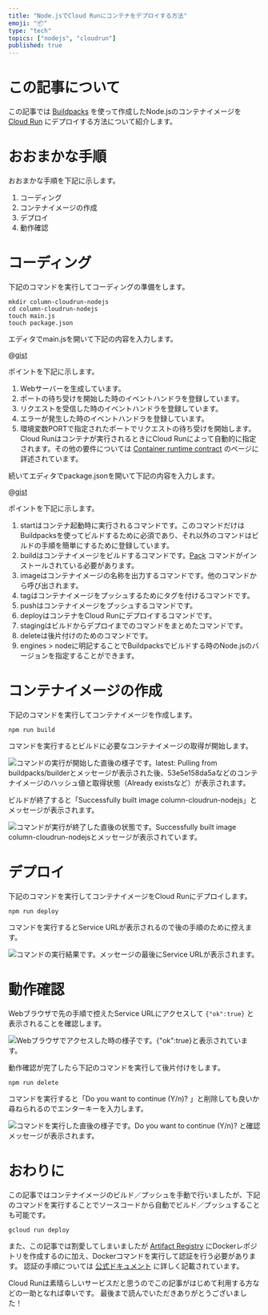 ```yaml
---
title: "Node.jsでCloud Runにコンテナをデプロイする方法"
emoji: "📦"
type: "tech"
topics: ["nodejs", "cloudrun"]
published: true
---
```


# この記事について

この記事では [Buildpacks](https://buildpacks.io/) を使って作成したNode.jsのコンテナイメージを [Cloud Run](https://cloud.google.com/run) にデプロイする方法について紹介します。



# おおまかな手順

おおまかな手順を下記に示します。

1. コーディング
2. コンテナイメージの作成
3. デプロイ
4. 動作確認



# コーディング

下記のコマンドを実行してコーディングの準備をします。

```shell
mkdir column-cloudrun-nodejs
cd column-cloudrun-nodejs
touch main.js
touch package.json
```

エディタでmain.jsを開いて下記の内容を入力します。

@[gist](https://gist.github.com/tatsuyasusukida/d73440930fbc2202664eb12456136934?file=main.js)

ポイントを下記に示します。

1. Webサーバーを生成しています。
2. ポートの待ち受けを開始した時のイベントハンドラを登録しています。
3. リクエストを受信した時のイベントハンドラを登録しています。
4. エラーが発生した時のイベントハンドラを登録しています。
5. 環境変数PORTで指定されたポートでリクエストの待ち受けを開始します。Cloud Runはコンテナが実行されるときにCloud Runによって自動的に指定されます。その他の要件については [Container runtime contract](https://cloud.google.com/run/docs/container-contract#env-vars) のページに詳述されています。

続いてエディタでpackage.jsonを開いて下記の内容を入力します。

@[gist](https://gist.github.com/tatsuyasusukida/d73440930fbc2202664eb12456136934?file=package.json)

ポイントを下記に示します。

1. startはコンテナ起動時に実行されるコマンドです。このコマンドだけはBuildpacksを使ってビルドするために必須であり、それ以外のコマンドはビルドの手順を簡単にするために登録しています。
2. buildはコンテナイメージをビルドするコマンドです。[Pack](https://buildpacks.io/docs/tools/pack/) コマンドがインストールされている必要があります。
3. imageはコンテナイメージの名称を出力するコマンドです。他のコマンドから呼び出されます。
3. tagはコンテナイメージをプッシュするためにタグを付けるコマンドです。
4. pushはコンテナイメージをプッシュするコマンドです。
5. deployはコンテナをCloud Runにデプロイするコマンドです。
6. stagingはビルドからデプロイまでのコマンドをまとめたコマンドです。
7. deleteは後片付けのためのコマンドです。
8. engines > nodeに明記することでBuildpacksでビルドする時のNode.jsのバージョンを指定することができます。



# コンテナイメージの作成

下記のコマンドを実行してコンテナイメージを作成します。

```shell
npm run build
```

コマンドを実行するとビルドに必要なコンテナイメージの取得が開始します。

![コマンドの実行が開始した直後の様子です。latest: Pulling from buildpacks/builderとメッセージが表示された後、53e5e158da5aなどのコンテナイメージのハッシュ値と取得状態（Already existsなど）が表示されます。](https://storage.googleapis.com/zenn-user-upload/640f0a67b48e-20220419.png)

ビルドが終了すると「Successfully built image column-cloudrun-nodejs」とメッセージが表示されます。

![コマンドが実行が終了した直後の状態です。Successfully built image column-cloudrun-nodejsとメッセージが表示されています。](https://storage.googleapis.com/zenn-user-upload/3ee7c82ca3aa-20220419.png)



# デプロイ

下記のコマンドを実行してコンテナイメージをCloud Runにデプロイします。

```shell
npm run deploy
```

コマンドを実行するとService URLが表示されるので後の手順のために控えます。

![コマンドの実行結果です。メッセージの最後にService URLが表示されます。](https://storage.googleapis.com/zenn-user-upload/a0cb6fc86950-20220419.png)



# 動作確認

Webブラウザで先の手順で控えたService URLにアクセスして `{"ok":true}` と表示されることを確認します。

![Webブラウザでアクセスした時の様子です。{"ok":true}と表示されています。](https://storage.googleapis.com/zenn-user-upload/7ae331abffad-20220419.png)

動作確認が完了したら下記のコマンドを実行して後片付けをします。

```shell
npm run delete
```

コマンドを実行すると「Do you want to continue (Y/n)? 」と削除しても良いか尋ねられるのでエンターキーを入力します。

![コマンドを実行した直後の様子です。Do you want to continue (Y/n)? と確認メッセージが表示されます。](https://storage.googleapis.com/zenn-user-upload/497103e4c21b-20220419.png)



# おわりに

この記事ではコンテナイメージのビルド／プッシュを手動で行いましたが、下記のコマンドを実行することでソースコードから自動でビルド／プッシュすることも可能です。

```
gcloud run deploy
```

また、この記事では割愛してしまいましたが [Artifact Registry](https://cloud.google.com/artifact-registry) にDockerレポジトリを作成するのに加え、Dockerコマンドを実行して認証を行う必要があります。
認証の手順については [公式ドキュメント](https://cloud.google.com/artifact-registry/docs/docker/store-docker-container-images#auth) に詳しく記載されています。

Cloud Runは素晴らしいサービスだと思うのでこの記事がはじめて利用する方などの一助となれば幸いです。
最後まで読んでいただきありがとうございました！
